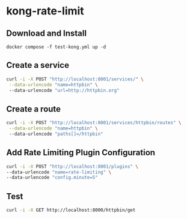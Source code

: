 # kong-rate-limit

## Download and Install

`docker compose -f test-kong.yml up -d`

##  Create a service 
```bash
curl -i -X POST "http://localhost:8001/services/" \
 --data-urlencode "name=httpbin" \ 
 --data-urlencode "url=http://httpbin.org"
```

## Create a route

```bash
curl -i -X POST "http://localhost:8001/services/httpbin/routes" \
 --data-urlencode "name=httpbin" \ 
 --data-urlencode "paths[]=/httpbin" 
```

## Add  Rate Limiting Plugin Configuration 

```bash
curl -i -X POST "http://localhost:8001/plugins" \ 
--data-urlencode "name=rate-limiting" \ 
--data-urlencode "config.minute=5"
```


## Test

```bash
curl -i -X GET http://localhost:8000/httpbin/get
```
